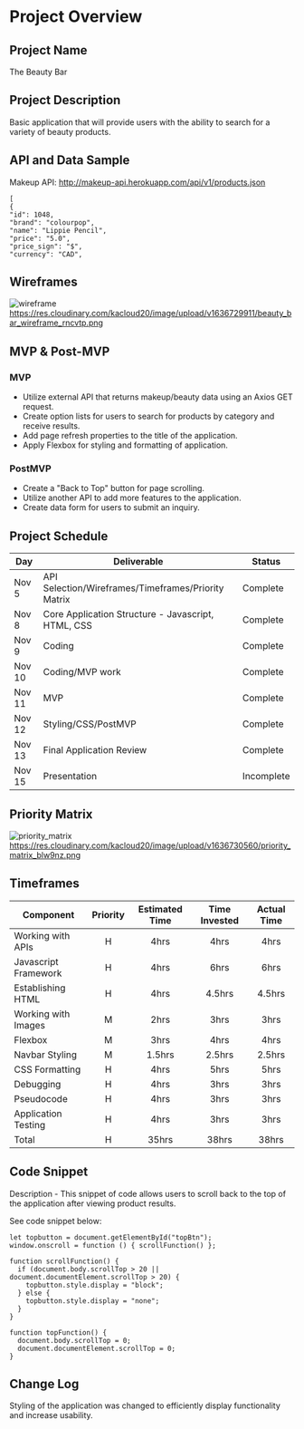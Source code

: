 # Project Overview

## Project Name
The Beauty Bar

## Project Description
Basic application that will provide users with the ability to search for a variety of beauty products.

## API and Data Sample
Makeup API: http://makeup-api.herokuapp.com/api/v1/products.json 
```
[
{
"id": 1048,
"brand": "colourpop",
"name": "Lippie Pencil",
"price": "5.0",
"price_sign": "$",
"currency": "CAD",
```

## Wireframes
![wireframe](https://res.cloudinary.com/kacloud20/image/upload/v1636729911/beauty_bar_wireframe_rncvtp.png)
https://res.cloudinary.com/kacloud20/image/upload/v1636729911/beauty_bar_wireframe_rncvtp.png

## MVP & Post-MVP
### MVP 
- Utilize external API that returns makeup/beauty data using an Axios GET request.
- Create option lists for users to search for products by category and receive results.
- Add page refresh properties to the title of the application.
- Apply Flexbox for styling and formatting of application.

### PostMVP  
- Create a "Back to Top" button for page scrolling.
- Utilize another API to add more features to the application.
- Create data form for users to submit an inquiry.

## Project Schedule
|  Day | Deliverable | Status
|---|---| ---|
|Nov 5| API Selection/Wireframes/Timeframes/Priority Matrix| Complete
|Nov 8| Core Application Structure - Javascript, HTML, CSS | Complete
|Nov 9| Coding| Complete
|Nov 10| Coding/MVP work | Complete
|Nov 11| MVP|Complete
|Nov 12| Styling/CSS/PostMVP | Complete
|Nov 13| Final Application Review| Complete
|Nov 15| Presentation | Incomplete

## Priority Matrix
![priority_matrix](https://res.cloudinary.com/kacloud20/image/upload/v1636730560/priority_matrix_blw9nz.png)
https://res.cloudinary.com/kacloud20/image/upload/v1636730560/priority_matrix_blw9nz.png

## Timeframes
| Component | Priority | Estimated Time | Time Invested | Actual Time |
| --- | :---: |  :---: | :---: | :---: |
|Working with APIs| H | 4hrs| 4hrs |   4hrs |
|Javascript Framework | H | 4hrs| 6hrs | 6hrs |
|Establishing HTML| H|4hrs| 4.5hrs|4.5hrs|
|Working with Images|M|2hrs|3hrs|3hrs|
|Flexbox| M|3hrs| 4hrs|4hrs
|Navbar Styling| M|1.5hrs| 2.5hrs|2.5hrs
|CSS Formatting| H|4hrs| 5hrs|5hrs
|Debugging| H|4hrs| 3hrs|3hrs
|Pseudocode| H|4hrs| 3hrs|3hrs
|Application Testing| H|4hrs| 3hrs|3hrs
| Total | H | 35hrs| 38hrs | 38hrs |

## Code Snippet
Description - This snippet of code allows users to scroll back to the top of the application after viewing product results.

See code snippet below:

```
let topbutton = document.getElementById("topBtn");
window.onscroll = function () { scrollFunction() };

function scrollFunction() {
  if (document.body.scrollTop > 20 || document.documentElement.scrollTop > 20) {
    topbutton.style.display = "block";
  } else {
    topbutton.style.display = "none";
  }
}

function topFunction() {
  document.body.scrollTop = 0;
  document.documentElement.scrollTop = 0;
}
```

## Change Log
 Styling of the application was changed to efficiently display functionality and increase usability. 